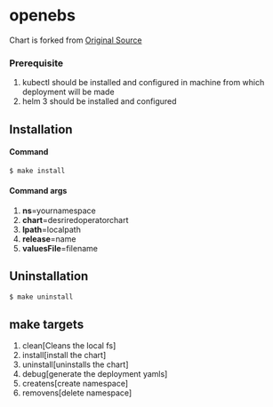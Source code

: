# openebs
Chart is forked from [Original Source](https://github.com/openebs/charts/tree/master/charts/openebs)

### Prerequisite
1) kubectl should be installed and configured in machine from which deployment will be made
2) helm 3 should be installed and configured


## Installation
#### Command
```bash
$ make install
```
#### Command args
1) **ns**=yournamespace
2) **chart**=desriredoperatorchart
3) **lpath**=localpath
4) **release**=name
5) **valuesFile**=filename

## Uninstallation
```bash
$ make uninstall
```
## make targets
1) clean[Cleans the local fs]
2) install[install the chart]
3) uninstall[uninstalls the chart]
4) debug[generate the deployment yamls]
5) createns[create namespace]
6) removens[delete namespace]
